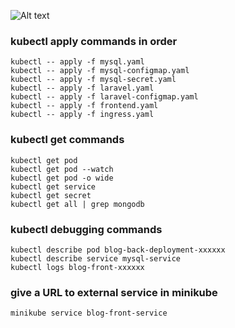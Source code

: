 ![Alt text](https://www.github.com/khaliljedda/kubernetes/k8s.jpg?raw=true "Kubernetes Architecture")
### kubectl apply commands in order
    
    kubectl -- apply -f mysql.yaml
    kubectl -- apply -f mysql-configmap.yaml 
    kubectl -- apply -f mysql-secret.yaml
    kubectl -- apply -f laravel.yaml
    kubectl -- apply -f laravel-configmap.yaml 
    kubectl -- apply -f frontend.yaml
    kubectl -- apply -f ingress.yaml  
    
### kubectl get commands

    kubectl get pod
    kubectl get pod --watch
    kubectl get pod -o wide
    kubectl get service
    kubectl get secret
    kubectl get all | grep mongodb

### kubectl debugging commands

    kubectl describe pod blog-back-deployment-xxxxxx
    kubectl describe service mysql-service
    kubectl logs blog-front-xxxxxx

### give a URL to external service in minikube

    minikube service blog-front-service